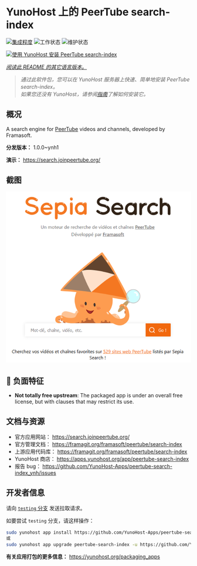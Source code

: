 <!--
注意：此 README 由 <https://github.com/YunoHost/apps/tree/master/tools/readme_generator> 自动生成
请勿手动编辑。
-->

# YunoHost 上的 PeerTube search-index

[![集成程度](https://dash.yunohost.org/integration/peertube-search-index.svg)](https://dash.yunohost.org/appci/app/peertube-search-index) ![工作状态](https://ci-apps.yunohost.org/ci/badges/peertube-search-index.status.svg) ![维护状态](https://ci-apps.yunohost.org/ci/badges/peertube-search-index.maintain.svg)

[![使用 YunoHost 安装 PeerTube search-index](https://install-app.yunohost.org/install-with-yunohost.svg)](https://install-app.yunohost.org/?app=peertube-search-index)

*[阅读此 README 的其它语言版本。](./ALL_README.md)*

> *通过此软件包，您可以在 YunoHost 服务器上快速、简单地安装 PeerTube search-index。*  
> *如果您还没有 YunoHost，请参阅[指南](https://yunohost.org/install)了解如何安装它。*

## 概况

A search engine for [PeerTube](https://joinpeertube.org/) videos and channels, developed by Framasoft.


**分发版本：** 1.0.0~ynh1

**演示：** <https://search.joinpeertube.org/>

## 截图

![PeerTube search-index 的截图](./doc/screenshots/sepia-search-screenshot.png)

## :red_circle: 负面特征

- **Not totally free upstream**: The packaged app is under an overall free license, but with clauses that may restrict its use.

## 文档与资源

- 官方应用网站： <https://search.joinpeertube.org/>
- 官方管理文档： <https://framagit.org/framasoft/peertube/search-index>
- 上游应用代码库： <https://framagit.org/framasoft/peertube/search-index>
- YunoHost 商店： <https://apps.yunohost.org/app/peertube-search-index>
- 报告 bug： <https://github.com/YunoHost-Apps/peertube-search-index_ynh/issues>

## 开发者信息

请向 [`testing` 分支](https://github.com/YunoHost-Apps/peertube-search-index_ynh/tree/testing) 发送拉取请求。

如要尝试 `testing` 分支，请这样操作：

```bash
sudo yunohost app install https://github.com/YunoHost-Apps/peertube-search-index_ynh/tree/testing --debug
或
sudo yunohost app upgrade peertube-search-index -u https://github.com/YunoHost-Apps/peertube-search-index_ynh/tree/testing --debug
```

**有关应用打包的更多信息：** <https://yunohost.org/packaging_apps>
